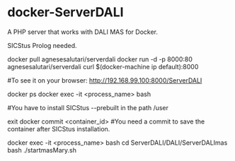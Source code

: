 # docker-ServerDALI
A PHP server that works with DALI MAS for Docker.

SICStus Prolog needed.

docker pull agnesesalutari/serverdali
docker run -d -p 8000:80 agnesesalutari/serverdali
curl $(docker-machine ip default):8000

#To see it on your browser: http://192.168.99.100:8000/ServerDALI 

docker ps
docker exec -it <process_name> bash

#You have to install SICStus --prebuilt in the path /user

exit
docker commit <container_id> #You need a commit to save the container after SICStus installation.

docker exec -it <process_name> bash
cd ServerDALI/DALI/ServerDALImas
bash ./startmasMary.sh

